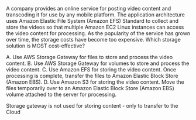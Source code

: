 A company provides an online service for posting video content and transcoding it for use by any mobile platform. The application architecture uses Amazon Elastic File System (Amazon EFS) Standard to collect and store the videos so that multiple Amazon EC2 Linux instances can access the video content for processing. As the popularity of the service has grown over time, the storage costs have become too expensive. Which storage solution is MOST cost-effective? 

A. Use AWS Storage Gateway for files to store and process the video content. 
B. Use AWS Storage Gateway for volumes to store and process the video content. 
C. Use Amazon EFS for storing the video content. Once processing is complete, transfer the files to Amazon Elastic Block Store (Amazon EBS). 
D. Use Amazon S3 for storing the video content. Move the files temporarily over to an Amazon Elastic Block Store (Amazon EBS) volume attached to the server for processing.

Storage gateway is not used for storing content - only to transfer to the Cloud